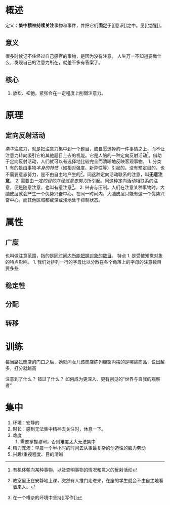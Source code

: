 # 概述
定义：**集中精神持续关注**事物和事件，并把它们**固定**于[[意识]]之中。见[[觉醒]]。
## 意义
很多时候记不住经过自己感官的事物，是因为没有注意。
人生万一不知道要做什么，发现自己的注意力所在，就差不多有答案了。
## 核心
1. 放松、松弛。紧张会在一定程度上削弱注意力。
# 原理
## 定向反射活动
*集中*注意力，就是把注意力集中到一个题目，或自愿选择的一件事情之上，而不让注意力转向吸引它的其他题目上去的机能。它是人脑的一种定向反射活动[^1]。借助于定向反射活动，人们就可以有选择地比较完全而清晰地反映客观事物。
	1. 分类
		1. 有的是由事物*本身的特性*（如相对强度、新异性等）引起的。没有预定目的，也不需要意志努力，是不由自主地产生的[^2]。同这种定向活动联系的注意，叫**无意注意**。
		2. 需要由*一定的目的并经过意志努力*所引起。同这种定向活动相联系的注意，便是随意注意，也叫有意注意[^3]。
	2. 兴奋与压制。人们在注意某种事物时，大脑皮层就会产生一个优势兴奋中心。在同一时间内，大脑皮层只能有这一个优势兴奋中心，而其他区域都或深或浅地处于抑制状态。
# 属性
## 广度
也叫做注意范围，指的是<u>同时间内所能把握对象的数目</u>。
特点
	1. 是受被知觉对象的特点影响。
		1. 我们对排列一行的字母比以分散在各个角落上的字母的注意数目要多些
## 稳定性
## 分配
## 转移
# 训练
每当路过商店的门口之后，她就问女儿该商店陈列橱窗内摆的是哪些商品，说出越多，打分就越高

注意到了什么？
错过了什么？
如何成为更深入、更有创见的“世界与自我的观察者”
# 集中
1. 环境：安静的
2. 时长：感到无法集中精神去关注时，休息一下。
3. 难度
	1. 需要掌握*基础*，否则难度太大无法集中
4. 精力充沛：早晨一个半小时的时间去从事最复杂的创造性的脑力劳动
5. 兴趣/重视程度、目的清晰


[^1]: 有机体朝向某种事物，以及查明事物的情况和意义的反射活动
[^2]: 教室里正在安静地上课，突然有人推门走进来，在座的学生就会不由自主地看着来人。
[^3]: 在一个嘈杂的环境中坚持[[写作]] 